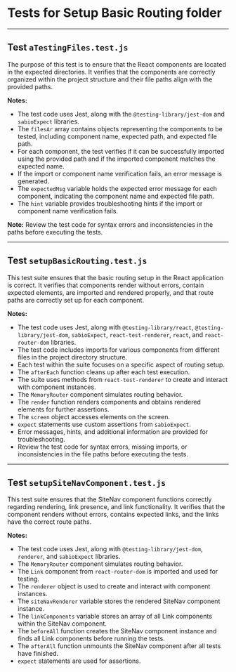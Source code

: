 # Tests for Setup Basic Routing folder

---

## Test `aTestingFiles.test.js`

The purpose of this test is to ensure that the React components are located in the expected directories. It verifies that the components are correctly organized within the project structure and their file paths align with the provided paths.

**Notes:**

- The test code uses Jest, along with the `@testing-library/jest-dom` and `sabioExpect` libraries.
- The `filesAr` array contains objects representing the components to be tested, including component name, expected path, and expected file path.
- For each component, the test verifies if it can be successfully imported using the provided path and if the imported component matches the expected name.
- If the import or component name verification fails, an error message is generated.
- The `expectedMsg` variable holds the expected error message for each component, indicating the component name and expected file path.
- The `hint` variable provides troubleshooting hints if the import or component name verification fails.

**Note:** Review the test code for syntax errors and inconsistencies in the paths before executing the tests.

---

## Test `setupBasicRouting.test.js`

This test suite ensures that the basic routing setup in the React application is correct. It verifies that components render without errors, contain expected elements, are imported and rendered properly, and that route paths are correctly set up for each component.

**Notes:**

- The test code uses Jest, along with `@testing-library/react`, `@testing-library/jest-dom`, `sabioExpect`, `react-test-renderer`, `react`, and `react-router-dom` libraries.
- The test code includes imports for various components from different files in the project directory structure.
- Each test within the suite focuses on a specific aspect of routing setup.
- The `afterEach` function cleans up after each test execution.
- The suite uses methods from `react-test-renderer` to create and interact with component instances.
- The `MemoryRouter` component simulates routing behavior.
- The `render` function renders components and obtains rendered elements for further assertions.
- The `screen` object accesses elements on the screen.
- `expect` statements use custom assertions from `sabioExpect`.
- Error messages, hints, and additional information are provided for troubleshooting.
- Review the test code for syntax errors, missing imports, or inconsistencies in the file paths before executing the tests.

---

## Test `setupSiteNavComponent.test.js`

This test suite ensures that the SiteNav component functions correctly regarding rendering, link presence, and link functionality. It verifies that the component renders without errors, contains expected links, and the links have the correct route paths.

**Notes:**

- The test code uses Jest, along with `@testing-library/jest-dom`, `renderer`, and `sabioExpect` libraries.
- The `MemoryRouter` component simulates routing behavior.
- The `Link` component from `react-router-dom` is imported and used for testing.
- The `renderer` object is used to create and interact with component instances.
- The `siteNavRenderer` variable stores the rendered SiteNav component instance.
- The `linkComponents` variable stores an array of all Link components within the SiteNav component.
- The `beforeAll` function creates the SiteNav component instance and finds all Link components before running the tests.
- The `afterAll` function unmounts the SiteNav component after all tests have finished.
- `expect` statements are used for assertions.

